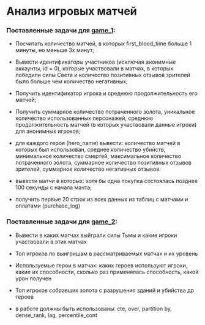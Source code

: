 # Анализ игровых матчей

### Поставленные задачи для [game_1](https://github.com/TanasevichPS/TS_ABD_2021/blob/main/Game/game.sql):

+ Посчитать количество матчей, в которых first_blood_time больше 1 минуты, но меньше 3х минут;

+ Вывести идентификаторы участников (исключая анонимные аккаунты, id = 0),
которые участвовали в матчах, в которых победили силы Света и количество позитивных отзывов зрителей было больше чем количество негативных;

+ Получить идентификатор игрока и среднюю продолжительность его матчей;

+ Получить суммарное количество потраченного золота, уникальное количество использованных персонажей, среднюю
продолжительность матчей (в которых участвовали данные игроки) для анонимных игроков;

+ для каждого героя (hero_name) вывести: количество матчей в которых был использован, среднее количество убийств,
минимальное количество смертей, максимальное количество потраченного золота, суммарное количество позитивных отзывов зрителей, суммарное количество негативных отзывов.

+ вывести матчи в которых: хотя бы одна покупка состоялась позднее 100 секунды с начала мачта;

+ получить первые 20 строк из всех данных из таблиц с матчами и оплатами (purchase_log)

### Поставленные задачи для [game_2](https://github.com/TanasevichPS/TS_ABD_2021/blob/main/Game/other_game.sql):

+ Вывести в каких матчах выйграли силы Тьмы и какие игроки участвовали в этих матчах

+ Топ игроков по выигришам в рассматриваемых матчах и их уровень

+ Используемые герои в матчах: каких героев используют игроки, какие их способности, сколько раз применялась способность, какой урон получен

+ Топ игроков собравших золота с разрушения зданий и убийства др героев
 
+ в работе должны быть использованы: cte, over, partition by, dense_rank, lag, percentile_cont

